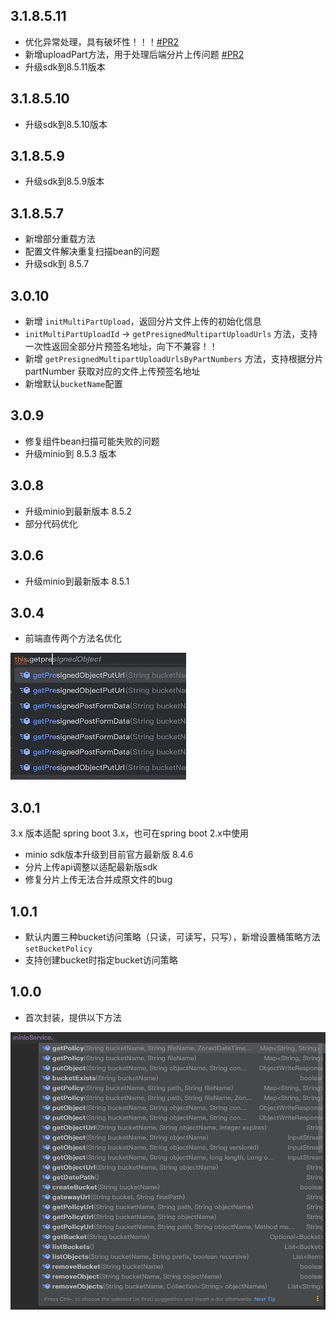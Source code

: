 ## 3.1.8.5.11

- 优化异常处理，具有破坏性！！！[#PR2](https://github.com/kangaroo1122/minio-spring-boot-starter/pull/2)
- 新增uploadPart方法，用于处理后端分片上传问题 [#PR2](https://github.com/kangaroo1122/minio-spring-boot-starter/pull/2)
- 升级sdk到8.5.11版本

## 3.1.8.5.10

- 升级sdk到8.5.10版本

## 3.1.8.5.9

- 升级sdk到8.5.9版本

## 3.1.8.5.7

- 新增部分重载方法
- 配置文件解决重复扫描bean的问题
- 升级sdk到 8.5.7

## 3.0.10

- 新增 `initMultiPartUpload`，返回分片文件上传的初始化信息
- `initMultiPartUploadId` -> `getPresignedMultipartUploadUrls` 方法，支持一次性返回全部分片预签名地址，向下不兼容！！
- 新增 `getPresignedMultipartUploadUrlsByPartNumbers` 方法，支持根据分片 partNumber 获取对应的文件上传预签名地址
- 新增默认`bucketName`配置

## 3.0.9

- 修复组件bean扫描可能失败的问题
- 升级minio到 8.5.3 版本

## 3.0.8

- 升级minio到最新版本 8.5.2
- 部分代码优化

## 3.0.6

- 升级minio到最新版本 8.5.1

## 3.0.4

- 前端直传两个方法名优化

![img.png](img.png)

## 3.0.1

3.x 版本适配 spring boot 3.x，也可在spring boot 2.x中使用

- minio sdk版本升级到目前官方最新版 8.4.6
- 分片上传api调整以适配最新版sdk
- 修复分片上传无法合并成原文件的bug

## 1.0.1

- 默认内置三种bucket访问策略（只读，可读写，只写），新增设置桶策略方法 `setBucketPolicy`
- 支持创建bucket时指定bucket访问策略

## 1.0.0

- 首次封装，提供以下方法

 ![method.png](method.png)